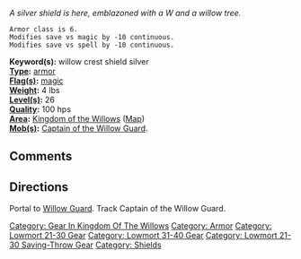*A silver shield is here, emblazoned with a W and a willow tree.*

`Armor class is 6.`  
`Modifies save vs magic by -10 continuous.`  
`Modifies save vs spell by -10 continuous.`

**Keyword(s):** willow crest shield silver  
**[Type](:Category:_Object_Types.md "wikilink"):**
[armor](:Category:_Armor.md "wikilink")  
**[Flag(s)](:Category:_Object_Flags.md "wikilink"):**
[magic](Magic_Flag.md "wikilink")  
**[Weight](Object_Weight.md "wikilink"):** 4 lbs  
**[Level(s)](Object_Level.md "wikilink"):** 26  
**[Quality](Object_Quality.md "wikilink"):** 100 hps  
**[Area](:Category:_Areas.md "wikilink"):** [Kingdom of the
Willows](:Category:_Kingdom_Of_The_Willows.md "wikilink")
([Map](Kingdom_Of_The_Willows_Map.md "wikilink"))  
**[Mob(s)](:Category:_Mobs.md "wikilink"):** [Captain of the Willow
Guard](Captain_of_the_Willow_Guard "wikilink").  

## Comments

## Directions

Portal to [Willow Guard](Willow_Guard "wikilink"). Track Captain of the
Willow Guard.

[Category: Gear In Kingdom Of The
Willows](Category:_Gear_In_Kingdom_Of_The_Willows "wikilink") [Category:
Armor](Category:_Armor "wikilink") [Category: Lowmort 21-30
Gear](Category:_Lowmort_21-30_Gear "wikilink") [Category: Lowmort 31-40
Gear](Category:_Lowmort_31-40_Gear "wikilink") [Category: Lowmort 21-30
Saving-Throw Gear](Category:_Lowmort_21-30_Saving-Throw_Gear "wikilink")
[Category: Shields](Category:_Shields "wikilink")
